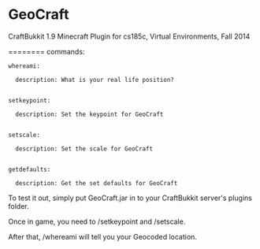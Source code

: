 GeoCraft
========

CraftBukkit 1.9 Minecraft Plugin for cs185c, Virtual Environments, Fall 2014

========
commands:

    whereami:

      description: What is your real life position?


    setkeypoint:

      description: Set the keypoint for GeoCraft


    setscale:

      description: Set the scale for GeoCraft


    getdefaults:

      description: Get the set defaults for GeoCraft

      

To test it out, simply put GeoCraft.jar in to your CraftBukkit server's plugins folder.

Once in game, you need to /setkeypoint and /setscale.

After that, /whereami will tell you your Geocoded location.
